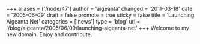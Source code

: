 +++
aliases = ['/node/47']
author = 'aigeanta'
changed = '2011-03-18'
date = '2005-06-09'
draft = false
promote = true
sticky = false
title = 'Launching Aigeanta Net'
categories = ['news']
type = 'blog'
url = '/blog/aigeanta/2005/06/09/launching-aigeanta-net'
+++
Welcome to my new domain. Enjoy and contribute.

